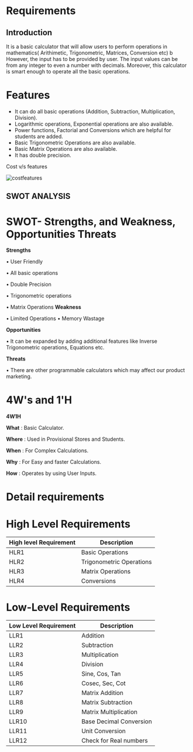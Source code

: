 # Requirements
## Introduction
It is a basic calculator that will allow users to perform operations in mathematics( Arithimetic, Trigonometric, Matrices, Conversion etc) b However, the input has to be provided by user. The input values can be from any integer to even a number with decimals. Moreover, this calculator is smart enough to operate all the basic operations.
# **Features**

- It can do all basic operations (Addition, Subtraction, Multiplication, Division).
- Logarithmic operations, Exponential operations are also available.
- Power functions, Factorial and Conversions which are helpful for students are added.
- Basic Trigonometric Operations are also available.
- Basic Matrix Operations are also available.
- It has double precision.

Cost v/s features

![costfeatures](https://user-images.githubusercontent.com/78853987/107947395-52474480-6fb8-11eb-976e-f6b4f41585a1.PNG)


## SWOT ANALYSIS
# **SWOT- Strengths, and Weakness, Opportunities Threats**

 **Strengths** 

• User Friendly

• All basic operations

• Double Precision

• Trigonometric operations

• Matrix Operations
 **Weakness**

•	Limited Operations
•	Memory Wastage

**Opportunities**

•	It can be expanded by adding additional features like Inverse Trigonometric operations, Equations etc.

  **Threats**

• There are other programmable calculators which may affect our product marketing.

# 4W&#39;s and 1&#39;H

 **4W1H**

**What** : Basic Calculator.

**Where** : Used in Provisional Stores and Students.

**When** : For Complex Calculations.

**Why** : For Easy and faster Calculations.

**How** : Operates by using User Inputs.


# Detail requirements
# **High Level Requirements**

| High level Requirement | Description |
| --- | --- |
| HLR1 | Basic Operations |
| HLR2 | Trigonometric Operations |
| HLR3 | Matrix Operations |
| HLR4 | Conversions |

# **Low-Level Requirements**

| Low Level Requirement | Description |
| --- | --- |
| LLR1 | Addition |
| LLR2 | Subtraction |
| LLR3 | Multiplication |
| LLR4 | Division |
| LLR5 | Sine, Cos, Tan |
| LLR6 | Cosec, Sec, Cot |
| LLR7 | Matrix Addition |
| LLR8 | Matrix Subtraction |
| LLR9 | Matrix Multiplication |
| LLR10 | Base Decimal Conversion |
| LLR11 | Unit Conversion |
| LLR12 | Check for Real numbers |
